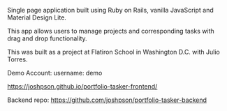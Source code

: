 Single page application built using Ruby on Rails, vanilla JavaScript and Material Design Lite.

This app allows users to manage projects and corresponding tasks with drag and drop functionality.

This was built as a project at Flatiron School in Washington D.C. with Julio Torres.

Demo Account: 
username: demo

https://joshpson.github.io/portfolio-tasker-frontend/

Backend repo: https://github.com/joshpson/portfolio-tasker-backend
